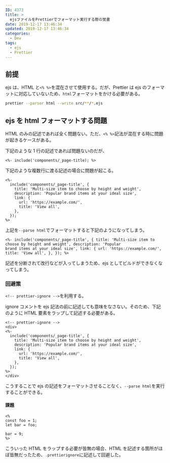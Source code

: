 ```yaml
---
ID: 4373
title: >
  ejsファイルをPrettierでフォーマット実行する際の覚書
date: 2019-12-17 13:46:34
updated: 2019-12-17 13:46:34
categories:
  - Dev
tags:
  - ejs
  - Prettier
---
```


## 前提

ejs は、HTML と`<% %>`を混在させて使用する。だが、Prettier は ejs のフォーマットに対応していないため、`html`フォーマットをかける必要がある。

```bash
prettier --parser html --write src/**/*.ejs
```

## ejs を html フォーマットする問題

HTML のみの記述であれば全く問題ない。ただ、`<% %>`記法が混在する時に問題が起きるケースがある。

下記のような 1 行の記述であれば問題ないのだが、

```ejs
<%- include('components/_page-title); %>
```

下記のような複数行に渡る記述の場合に問題が起こる。

```ejs
<%-
  include('components/_page-title', {
    title: 'Multi-size item to choose by height and weight',
    description: 'Popular brand items at your ideal size',
    link: {
      url: 'https://example.com/',
      title: 'View all',
    },
  });
%>
```

上記を`--parse html`でフォーマットすると下記のようになってしまう。

```ejs
<%- include('components/_page-title', { title: 'Multi-size item to choose by height and weight', description: 'Popular
brand items at your ideal size', link: { url: 'https://example.com/', title: 'View all', }, }); %>
```

記述を分断されて改行などが入ってしまうため、ejs としてビルドができなくなってしまう。

### 回避策

`<!-- prettier-ignore -->`を利用する。

ignore コメントを ejs 記法の前に記述しても意味をなさない。そのため、下記のように HTML 要素をラップして記述する必要がある。

```ejs
<!-- prettier-ignore -->
<div>
<%-
  include('components/_page-title', {
    title: 'Multi-size item to choose by height and weight',
    description: 'Popular brand items at your ideal size',
    link: {
      url: 'https://example.com/',
      title: 'View all',
    },
  });
%>
</div>
```

こうすることで ejs の記述をフォーマットさせることなく、`--parse html`を実行することができる。

#### 課題

```ejs
<%
const foo = 1;
let bar = foo;

bar = 9;
%>
```

こういった HTML をラップする必要が皆無の場合、HTML を記述する箇所がほぼ皆無だったため、`.prettierignore`に記述して回避した。
